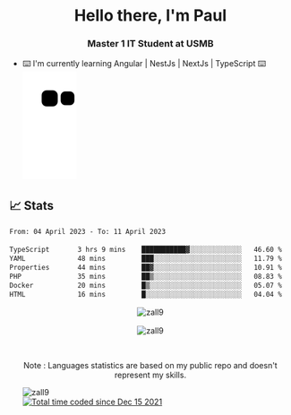 <h1 align="center">Hello there, I'm Paul</h1> 
<h3 align="center">Master 1 IT Student at USMB </h3>

- ⌨️ I'm currently learning Angular | NestJs | NextJs | TypeScript ⌨️
![Alt text](https://raw.githubusercontent.com/zall9/zall9/output/github-contribution-grid-snake.svg)

## 📈 Stats



<!--START_SECTION:waka-->

```text
From: 04 April 2023 - To: 11 April 2023

TypeScript       3 hrs 9 mins    ███████████▓░░░░░░░░░░░░░   46.60 %
YAML             48 mins         ███░░░░░░░░░░░░░░░░░░░░░░   11.79 %
Properties       44 mins         ██▓░░░░░░░░░░░░░░░░░░░░░░   10.91 %
PHP              35 mins         ██▒░░░░░░░░░░░░░░░░░░░░░░   08.83 %
Docker           20 mins         █▒░░░░░░░░░░░░░░░░░░░░░░░   05.07 %
HTML             16 mins         █░░░░░░░░░░░░░░░░░░░░░░░░   04.04 %
```

<!--END_SECTION:waka-->
<p  align="center"><img align="center" src="https://github-readme-streak-stats.herokuapp.com/?user=zall9&theme=tokyonight" alt="zall9" /></p>
<p  align="center"><img align="center" src="https://github-readme-stats.vercel.app/api/top-langs?username=zall9&show_icons=true&locale=en&layout=compact&theme=tokyonight" alt="zall9" /></p>
<br>
<p  align="center">Note : Languages statistics are based on my public repo and doesn't represent my skills.</p>
<p>
  <ul style="list-style-type: none;">
    <li align="left"><img src="https://komarev.com/ghpvc/?username=zall9&label=Profile%20views&color=0e75b6&style=for-the-badge" alt="zall9" /></li>
    <li align="left"> <a href="https://wakatime.com/@7e787948-bc72-4702-af7b-d57420a332e8"><img src="https://wakatime.com/badge/user/7e787948-bc72-4702-af7b-d57420a332e8.svg?style=for-the-badge" alt="Total time coded since Dec 15 2021" /></a> </li>
  </ul>
</p>

